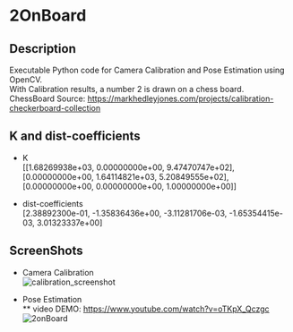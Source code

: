 # 2OnBoard

## Description
Executable Python code for Camera Calibration and Pose Estimation using OpenCV.  
With Calibration results, a number 2 is drawn on a chess board.  
ChessBoard Source: https://markhedleyjones.com/projects/calibration-checkerboard-collection  

## K and dist-coefficients
* K  
 [[1.68269938e+03, 0.00000000e+00, 9.47470747e+02],  
  [0.00000000e+00, 1.64114821e+03, 5.20849555e+02],  
  [0.00000000e+00, 0.00000000e+00, 1.00000000e+00]]  
 
 * dist-coefficients  
 [2.38892300e-01, -1.35836436e+00, -3.11281706e-03, -1.65354415e-03, 3.01323337e+00]

## ScreenShots
* Camera Calibration  
![calibration_screenshot](https://user-images.githubusercontent.com/74465964/235090786-64959db1-f54e-4eb7-bf66-40c6ea3d7889.jpg)  

* Pose Estimation  
** video DEMO: https://www.youtube.com/watch?v=oTKpX_Qczgc  
![2onBoard](https://user-images.githubusercontent.com/74465964/235090806-e9653b4b-0d2e-4311-aca5-c777bf0ce0ab.jpg)
